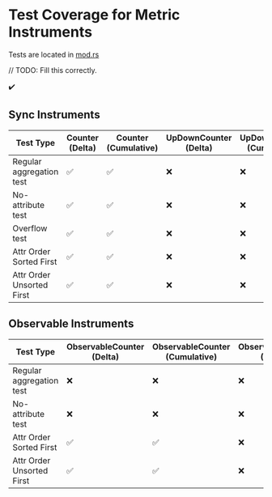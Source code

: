 # Test Coverage for Metric Instruments

Tests are located in [mod.rs](mod.rs)

// TODO: Fill this correctly.

:heavy_check_mark: 

## Sync Instruments

| Test Type                  | Counter (Delta) | Counter (Cumulative) | UpDownCounter (Delta) | UpDownCounter (Cumulative) | Gauge (Delta) | Gauge (Cumulative) | Histogram (Delta) | Histogram (Cumulative) |
|----------------------------|-----------------|----------------------|----------------------|----------------------------|---------------|--------------------|-------------------|------------------------|
| Regular aggregation test   | ✅        | ✅              | ❌              | ❌                    | ❌      | ❌            | ❌           | ❌                |
| No-attribute test          | ✅         | ✅              | ❌              | ❌                    | ❌      | ❌            | ❌           | ❌                |
| Overflow test              | ✅         | ✅              | ❌              | ❌                    | ❌      | ❌            | ❌           | ❌                |
| Attr Order Sorted First    | ✅         | ✅              | ❌              | ❌                    | ❌      | ❌            | ❌           | ❌                |
| Attr Order Unsorted First  | ✅         | ✅              | ❌              | ❌                    | ❌      | ❌            | ❌           | ❌                |

## Observable Instruments

| Test Type                  | ObservableCounter (Delta) | ObservableCounter (Cumulative) | ObservableGauge (Delta) | ObservableGauge (Cumulative) | ObservableUpDownCounter (Delta) | ObservableUpDownCounter (Cumulative) |
|----------------------------|---------------------------|-------------------------------|-------------------------|------------------------------|---------------------------------|--------------------------------------|
| Regular aggregation test    | ❌                  | ❌                      | ❌                | ❌                     | ❌                        | ❌                             |
| No-attribute test           | ❌                  | ❌                      | ❌                | ❌                     | ❌                        | ❌                             |
| Attr Order Sorted First    | ✅         | ✅              | ❌              | ❌                    | ❌      | ❌            | ❌           | ❌                |
| Attr Order Unsorted First  | ✅         | ✅              | ❌              | ❌                    | ❌      | ❌            | ❌           | ❌                |